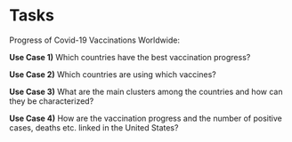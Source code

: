 # Tasks

Progress of Covid-19 Vaccinations Worldwide:

**Use Case 1)** Which countries have the best vaccination progress?

**Use Case 2)** Which countries are using which vaccines?

**Use Case 3)** What are the main clusters among the countries and how can they be characterized?

**Use Case 4)** How are the vaccination progress and the number of positive cases, deaths etc. linked in the United States?

